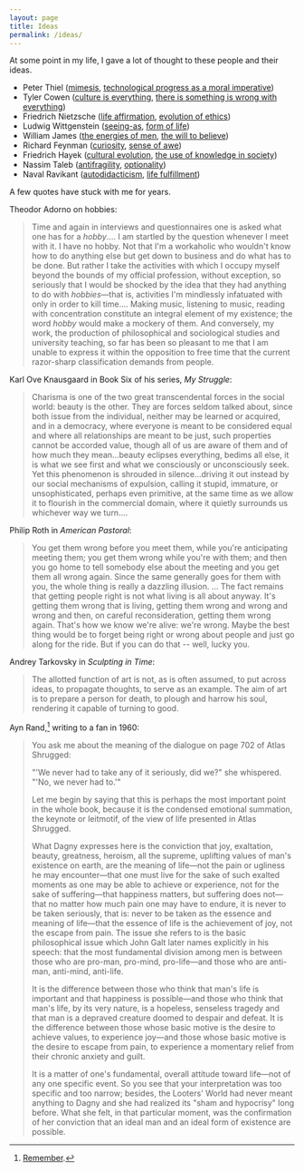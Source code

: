 ```yaml
---
layout: page
title: Ideas
permalink: /ideas/
---
```

At some point in my life, I gave a lot of thought to these people and their ideas.

* Peter Thiel ([mimesis](https://iep.utm.edu/girard/#H2), [technological progress as a moral imperative](https://youtu.be/F3EBfS9IcB4?t=3868))
* Tyler Cowen ([culture is everything](https://marginalrevolution.com/marginalrevolution/2018/12/deconstructing-cultural-codes.html), [there is something is wrong with everything](https://marginalrevolution.com/marginalrevolution/2015/04/tyler-cowens-three-laws.html))
* Friedrich Nietzsche ([life affirmation](https://en.wikipedia.org/wiki/Nietzschean_affirmation), [evolution of ethics](https://en.wikipedia.org/wiki/On_the_Genealogy_of_Morality))
* Ludwig Wittgenstein ([seeing-as](https://www.kritike.org/journal/issue_18/marquez_june2016.pdf), [form of life](https://plato.stanford.edu/entries/wittgenstein/#GramFormLife))
* William James ([the energies of men](https://www.jstor.org/stable/2177575), [the will to believe](https://en.wikipedia.org/wiki/The_Will_to_Believe))
* Richard Feynman ([curiosity](https://www.youtube.com/watch?v=lmTmGLzPVyM), [sense of awe](https://www.youtube.com/watch?v=36GT2zI8lVA))
* Friedrich Hayek ([cultural evolution](https://www.docdroid.net/n8mk5H9/the-three-sources-of-human-values-pdf), [the use of knowledge in society](http://www.econlib.org/library/Essays/hykKnw1.html))
* Nassim Taleb ([antifragility](https://en.wikipedia.org/wiki/Antifragility), [optionality](https://25iq.com/2013/10/13/a-dozen-things-ive-learned-from-nassim-taleb-about-optionalityinvesting/))
* Naval Ravikant ([autodidacticism](https://www.youtube.com/watch?v=dmBoU93TRlo), [life fulfillment](https://youtu.be/X7tnoR6a-8A))

A few quotes have stuck with me for years.

Theodor Adorno on hobbies:
> Time and again in interviews and questionnaires one is asked what one has for a _hobby_.... I am startled by the question whenever I meet with it. I have no hobby. Not that I'm a workaholic who wouldn't know how to do anything else but get down to business and do what has to be done. But rather I take the activities with which I occupy myself beyond the bounds of my official profession, without exception, so seriously that I would be shocked by the idea that they had anything to do with _hobbies_—that is, activities I'm mindlessly infatuated with only in order to kill time.... Making music, listening to music, reading with concentration constitute an integral element of my existence; the word _hobby_ would make a mockery of them. And conversely, my work, the production of philosophical and sociological studies and university teaching, so far has been so pleasant to me that I am unable to express it within the opposition to free time that the current razor-sharp classification demands from people.

Karl Ove Knausgaard in Book Six of his series, _My Struggle_:
> Charisma is one of the two great transcendental forces in the social world: beauty is the other. They are forces seldom talked about, since both issue from the individual, neither may be learned or acquired, and in a democracy, where everyone is meant to be considered equal and where all relationships are meant to be just, such properties cannot be accorded value, though all of us are aware of them and of how much they mean...beauty eclipses everything, bedims all else, it is what we see first and what we consciously or unconsciously seek.  Yet this phenomenon is shrouded in silence...driving it out instead by our social mechanisms of expulsion, calling it stupid, immature, or unsophisticated, perhaps even primitive, at the same time as we allow it to flourish in the commercial domain, where it quietly surrounds us whichever way we turn....

Philip Roth in _American Pastoral_:
> You get them wrong before you meet them, while you're anticipating meeting them; you get them wrong while you're with them; and then you go home to tell somebody else about the meeting and you get them all wrong again. Since the same generally goes for them with you, the whole thing is really a dazzling illusion. ... The fact remains that getting people right is not what living is all about anyway. It's getting them wrong that is living, getting them wrong and wrong and wrong and then, on careful reconsideration, getting them wrong again. That's how we know we're alive: we're wrong. Maybe the best thing would be to forget being right or wrong about people and just go along for the ride. But if you can do that -- well, lucky you.

Andrey Tarkovsky in _Sculpting in Time_:
> The allotted function of art is not, as is often assumed, to put across ideas, to propagate thoughts, to serve as an example. The aim of art is to prepare a person for death, to plough and harrow his soul, rendering it capable of turning to good.

Ayn Rand,[^1] writing to a fan in 1960:
> You ask me about the meaning of the dialogue on page 702 of Atlas Shrugged:  
> 
> "'We never had to take any of it seriously, did we?" she whispered. "'No, we never had to.'"  
> 
> Let me begin by saying that this is perhaps the most important point in the whole book, because it is the condensed emotional summation, the keynote or leitmotif, of the view of life presented in Atlas Shrugged.  
> 
> What Dagny expresses here is the conviction that joy, exaltation, beauty, greatness, heroism, all the supreme, uplifting values of man's existence on earth, are the meaning of life—not the pain or ugliness he may encounter—that one must live for the sake of such exalted moments as one may be able to achieve or experience, not for the sake of suffering—that happiness matters, but suffering does not—that no matter how much pain one may have to endure, it is never to be taken seriously, that is: never to be taken as the essence and meaning of life—that the essence of life is the achievement of joy, not the escape from pain. The issue she refers to is the basic philosophical issue which John Galt later names explicitly in his speech: that the most fundamental division among men is between those who are pro-man, pro-mind, pro-life—and those who are anti-man, anti-mind, anti-life.  
> 
> It is the difference between those who think that man's life is important and that happiness is possible—and those who think that man's life, by its very nature, is a hopeless, senseless tragedy and that man is a depraved creature doomed to despair and defeat. It is the difference between those whose basic motive is the desire to achieve values, to experience joy—and those whose basic motive is the desire to escape from pain, to experience a momentary relief from their chronic anxiety and guilt.  
> 
> It is a matter of one's fundamental, overall attitude toward life—not of any one specific event. So you see that your interpretation was too specific and too narrow; besides, the Looters' World had never meant anything to Dagny and she had realized its "sham and hypocrisy" long before. What she felt, in that particular moment, was the confirmation of her conviction that an ideal man and an ideal form of existence are possible.


[^1]: [Remember](https://www.lesswrong.com/posts/9weLK2AJ9JEt2Tt8f/politics-is-the-mind-killer).
